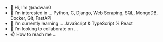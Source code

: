 - 👋 Hi, I’m @radwan0
- 👀 I’m interested in ... Python, C, Django, Web Scraping, SQL, MongoDB, Docker, Git, FastAPI
- 🌱 I’m currently learning ... JavaScript & TypeScript % React
- 💞️ I’m looking to collaborate on ...
- 📫 How to reach me ...

<!---
radwan0/radwan0 is a ✨ special ✨ repository because its `README.md` (this file) appears on your GitHub profile.
You can click the Preview link to take a look at your changes.
--->
